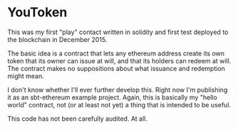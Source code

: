 # YouToken

This was my first "play" contact written in solidity and first test deployed to the blockchain in December 2015.

The basic idea is a contract that lets any ethereum address create its own token that its owner can issue
at will, and that its holders can redeem at will. The contract makes no suppositions about what issuance
and redemption might mean.

I don't know whether I'll ever further develop this. Right now I'm publishing it as an sbt-ethereum
example project. Again, this is basically my "hello world" contract, not (or at least not yet) a thing
that is intended to be useful.

This code has not been carefully audited. At all.
